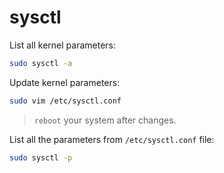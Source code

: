 # sysctl

List all kernel parameters:
```bash
sudo sysctl -a
```

Update kernel parameters:
```bash
sudo vim /etc/sysctl.conf
```
> `reboot` your system after changes.

List all the parameters from `/etc/sysctl.conf` file:
```bash
sudo sysctl -p
```
